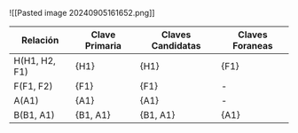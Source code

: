 ![[Pasted image 20240905161652.png]]


| Relación      | Clave Primaria | Claves Candidatas | Claves Foraneas |
| ------------- | -------------- | ----------------- | --------------- |
| H(H1, H2, F1) | {H1}           | {H1}              | {F1}            |
| F(F1, F2)     | {F1}           | {F1}              | -               |
| A(A1)         | {A1}           | {A1}              | -               |
| B(B1, A1)     | {B1, A1}       | {B1, A1}          | {A1}            |

